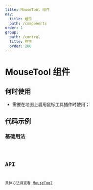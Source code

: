 ```yaml
---
title: MouseTool 组件
nav:
  title: 组件
  path: /components
order: 1
group:
  path: /control
  title: 控件
  order: 200
---
```


# MouseTool 组件

## 何时使用

- 需要在地图上启用鼠标工具插件时使用；

## 代码示例

### 基础用法

<code src="./demo/demo-01.tsx" />

## API

具体方法请查看 [MouseTool](https://lbs.amap.com/api/javascript-api/reference/plugin/#AMap.MouseTool)
